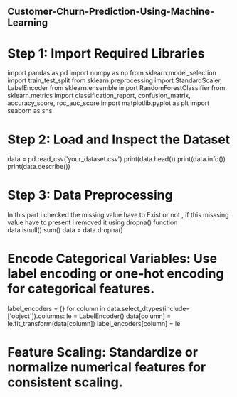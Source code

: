 ## Customer-Churn-Prediction-Using-Machine-Learning
# Step 1: Import Required Libraries
import pandas as pd
import numpy as np
from sklearn.model_selection import train_test_split
from sklearn.preprocessing import StandardScaler, LabelEncoder
from sklearn.ensemble import RandomForestClassifier
from sklearn.metrics import classification_report, confusion_matrix, accuracy_score, roc_auc_score
import matplotlib.pyplot as plt
import seaborn as sns
# Step 2: Load and Inspect the Dataset
data = pd.read_csv('your_dataset.csv')
print(data.head())
print(data.info())
print(data.describe())
# Step 3: Data Preprocessing
In this part i checked the missing value have to Exist or not , if this misssing value have to present i removed it using dropna() function 
data.isnull().sum() 
data = data.dropna() 
# Encode Categorical Variables: Use label encoding or one-hot encoding for categorical features.
label_encoders = {}
for column in data.select_dtypes(include=['object']).columns:
    le = LabelEncoder()
    data[column] = le.fit_transform(data[column])
    label_encoders[column] = le

# Feature Scaling: Standardize or normalize numerical features for consistent scaling.

